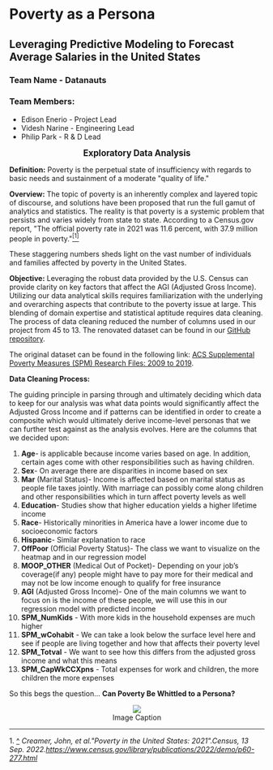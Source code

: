 <h1><B>Poverty as a Persona</B></h1>
<h2> <B>Leveraging Predictive Modeling to Forecast Average Salaries in the United States</B> </h2>

<h3>Team Name - <B>Datanauts</B> 
<h3>Team Members:</h3>
 
<ul>
<li>Edison Enerio - Project Lead</li>
<li>Videsh Narine - Engineering Lead </li>
<li>Philip Park - R & D Lead </li>
</ul>

<center> <B> <big> Exploratory Data Analysis </big> </B>  </center>

**Definition:** Poverty is the perpetual state of insufficiency with regards to basic needs and sustainment of a moderate "quality of life." 

**Overview:** The topic of poverty is an inherently complex and layered topic of discourse, and solutions have been proposed that run the full gamut of analytics and statistics. The reality is that poverty is a systemic problem that persists and varies widely from state to state. According to a Census.gov report,
"The official poverty rate in 2021 was 11.6 percent, with 37.9 mil­lion people in poverty."<a name="cite_ref-1"></a>[<sup>[1]</sup>](#cite_note-1)


These staggering numbers sheds light on the vast number of individuals and families affected by poverty in the United States.


**Objective:** Leveraging the robust data provided by the U.S. Census can provide clarity on key factors that affect the AGI (Adjusted Gross Income). Utilizing our data analytical skills requires familiarization with the underlying and overarching aspects that contribute to the poverty issue at large. This blending of domain expertise and statistical aptitude requires data cleaning. The process of data cleaning reduced the number of columns used in our project from 45 to 13. The renovated dataset can be found in our <a href="https://github.com/edenerio/CTPproject/tree/main/Data">GitHub repository</a>.

The original dataset can be found in the following link: <a href="https://www.census.gov/data/datasets/time-series/demo/supplemental-poverty-measure/acs-research-files.html">ACS Supplemental Poverty Measures (SPM) Research Files: 2009 to 2019</a>. 

**Data Cleaning Process:** 

The guiding principle in parsing through and ultimately deciding which data to keep for our analysis was what data points would significantly affect the Adjusted Gross Income and if patterns can be identified in order to create a composite which would ultimately derive income-level personas that we can further test against as the analysis evolves. Here are the columns that we decided upon:

1.	**Age**- is applicable because income varies based on age. In addition, certain ages come with other responsibilities such as having children. 
2.	**Sex**- On average there are disparities in income based on sex
3.	**Mar** (Marital Status)- Income is affected based on marital status as people file taxes jointly. With marriage can possibly come along children and other responsibilities which in turn affect poverty levels as well
4.	**Education**- Studies show that higher education yields a higher lifetime income 
5.	**Race**- Historically minorities in America have a lower income due to socioeconomic factors 
6.	**Hispanic**- Similar explanation to race
7.	**OffPoor** (Official Poverty Status)- The class we want to visualize on the heatmap and in our regression model
8.	**MOOP_OTHER** (Medical Out of Pocket)- Depending on your job’s coverage(if any) people might have to pay more for their medical and may not be low income enough to qualify for free insurance
9.	**AGI** (Adjusted Gross Income)- One of the main columns we want to focus on is the income of these people, we will use this in our regression model with predicted income 
10.	**SPM_NumKids** - With more kids in the household expenses are much higher 
11.	**SPM_wCohabit** - We can take a look below the surface level here and see if people are living together and how that affects their poverty level
12.	**SPM_Totval** - We want to see how this differs from the adjusted gross income and what this means 
13.	**SPM_CapWkCCXpns** - Total expenses for work and children, the more children the more expenses 


So this begs the question... **Can Poverty Be Whittled to a Persona?**




<figure>
<center>
<img src='https://thumbs.dreamstime.com/b/jigsaws-puzzle-human-head-7705203.jpg'/>
<figcaption>Image Caption</figcaption></center>
</figure>

-----------------------------------------------------------------------
<a name="cite_note-1"></a>1. [^](#cite_ref-1) *Creamer, John, et al."Poverty in the United States: 2021".*Census*, 13 Sep. 2022.https://www.census.gov/library/publications/2022/demo/p60-277.html*
